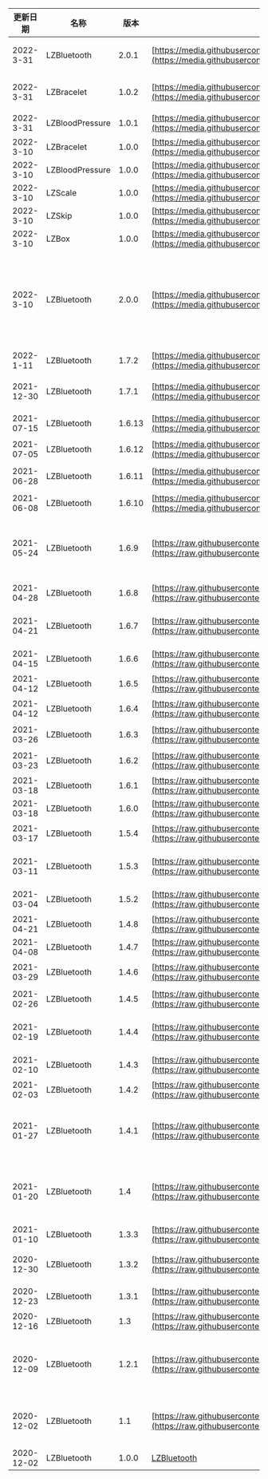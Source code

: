 

| 更新日期 | 名称 | 版本 | 下载地址 | 更新日志 |
| --- | --- | --- | --- | --- |
| 2022-3-31 | LZBluetooth | 2.0.1 | [https://media.githubusercontent.com/media/leshiguang/Framework/main/LZBluetooth/2.0.1/LZBluetooth.framework.zip](https://media.githubusercontent.com/media/leshiguang/Framework/main/LZBluetooth/2.0.1/LZBluetooth.framework.zip) | 1、新增回调deviceInfo:didReceiveMeasurementData: 方法 |
| 2022-3-31 | LZBracelet | 1.0.2 | [https://media.githubusercontent.com/media/leshiguang/Framework/main/LZBracelet/1.0.2/LZBracelet.framework.zip](https://media.githubusercontent.com/media/leshiguang/Framework/main/LZBracelet/1.0.2/LZBracelet.framework.zip) | 1、修复hr6的一些解析方法<br />2、适配新回调（部分数据）<br />deviceInfo:didReceiveMeasurementData: |
| 2022-3-31 | LZBloodPressure | 1.0.1 | [https://media.githubusercontent.com/media/leshiguang/Framework/main/LZBloodPressure/1.0.1/LZBloodPressure.framework.zip](https://media.githubusercontent.com/media/leshiguang/Framework/main/LZBloodPressure/1.0.1/LZBloodPressure.framework.zip) | 1、适配新回调<br />deviceInfo:didReceiveMeasurementData: |
| 2022-3-10 | LZBracelet | 1.0.0 | [https://media.githubusercontent.com/media/leshiguang/Framework/main/LZBracelet/1.0.0/LZBracelet.framework.zip](https://media.githubusercontent.com/media/leshiguang/Framework/main/LZBracelet/1.0.0/LZBracelet.framework.zip) | 1、支持手环&手表的库 |
| 2022-3-10 | LZBloodPressure | 1.0.0 | [https://media.githubusercontent.com/media/leshiguang/Framework/main/LZBloodPressure/1.0.0/LZBloodPressure.framework.zip](https://media.githubusercontent.com/media/leshiguang/Framework/main/LZBloodPressure/1.0.0/LZBloodPressure.framework.zip) | 1、支持血压计的库 |
| 2022-3-10 | LZScale | 1.0.0 | [https://media.githubusercontent.com/media/leshiguang/Framework/main/LZScale/1.0.0/LZScale.framework.zip](https://media.githubusercontent.com/media/leshiguang/Framework/main/LZScale/1.0.0/LZScale.framework.zip) | 1、支持秤的库 |
| 2022-3-10 | LZSkip | 1.0.0 | [https://media.githubusercontent.com/media/leshiguang/Framework/main/LZSkip/1.0.0/LZSkip.framework.zip](https://media.githubusercontent.com/media/leshiguang/Framework/main/LZSkip/1.0.0/LZSkip.framework.zip) | 1、支持跳绳的库 |
| 2022-3-10 | LZBox | 1.0.0 | [https://media.githubusercontent.com/media/leshiguang/Framework/main/LZBox/1.0.0/LZBox.framework.zip](https://media.githubusercontent.com/media/leshiguang/Framework/main/LZBox/1.0.0/LZBox.framework.zip) | 1、支持药盒的库 |
| 2022-3-10 | LZBluetooth | 2.0.0 | [https://media.githubusercontent.com/media/leshiguang/Framework/main/LZBluetooth/2.0.0/LZBluetooth.framework.zip](https://media.githubusercontent.com/media/leshiguang/Framework/main/LZBluetooth/2.0.0/LZBluetooth.framework.zip) | 1、为了使包的体积变小，将设备按照不同类型的设备拆分成了6个包，分别是: 核心包(LZBluetooth)、秤(LZScale)、血压计(LZBloodPressure)、手环&手表(LZBracelet)、跳绳(LZSkip)、药盒(LZBox)，你接入什么设备就引入哪些库<br />2、新增：initWithAppId:options 方法，增加了配置选项 |
| 2022-1-11 | LZBluetooth | 1.7.2 | [https://media.githubusercontent.com/media/leshiguang/Framework/main/LZBluetooth/1.7.2/LZBluetooth.framework.zip](https://media.githubusercontent.com/media/leshiguang/Framework/main/LZBluetooth/1.7.2/LZBluetooth.framework.zip) | 1、增加460手表相册表盘打包的方法 |
| 2021-12-30 | LZBluetooth | 1.7.1 | [https://media.githubusercontent.com/media/leshiguang/Framework/main/LZBluetooth/1.7.1/LZBluetooth.framework.zip](https://media.githubusercontent.com/media/leshiguang/Framework/main/LZBluetooth/1.7.1/LZBluetooth.framework.zip) | 1、增加跳绳与药盒的接入<br />2、增加相册表盘打包的方法<br />3、修复hr6的心率解析错误 |
| 2021-07-15 | LZBluetooth | 1.6.13 | [https://media.githubusercontent.com/media/leshiguang/Framework/main/LZBluetooth/1.6.13/LZBluetooth.framework.zip](https://media.githubusercontent.com/media/leshiguang/Framework/main/LZBluetooth/1.6.13/LZBluetooth.framework.zip) | 1、修改utcoffset 的类型 由uint8 变为uint32 |
| 2021-07-05 | LZBluetooth | 1.6.12 | [https://media.githubusercontent.com/media/leshiguang/Framework/main/LZBluetooth/1.6.12/LZBluetooth.framework.zip](https://media.githubusercontent.com/media/leshiguang/Framework/main/LZBluetooth/1.6.12/LZBluetooth.framework.zip) | 1、解决在swift环境的情况下，有可能出现device为nil的情况下导致的崩溃 |
| 2021-06-28 | LZBluetooth | 1.6.11 | [https://media.githubusercontent.com/media/leshiguang/Framework/main/LZBluetooth/1.6.11/LZBluetooth.framework.zip](https://media.githubusercontent.com/media/leshiguang/Framework/main/LZBluetooth/1.6.11/LZBluetooth.framework.zip) | 1、兼容体脂秤6 在亮屏时绑定，数据无法上传的问题 |
| 2021-06-08 | LZBluetooth | 1.6.10 | [https://media.githubusercontent.com/media/leshiguang/Framework/main/LZBluetooth/1.6.10/LZBluetooth.framework.zip](https://media.githubusercontent.com/media/leshiguang/Framework/main/LZBluetooth/1.6.10/LZBluetooth.framework.zip) | 1、解决以配对手环第一次自动连接的时候没有回调 |
| 2021-05-24 | LZBluetooth | 1.6.9 | [https://raw.githubusercontent.com/leshiguang/Framework/main/LZBluetooth/1.6.9/LZBluetooth.framework.zip](https://raw.githubusercontent.com/leshiguang/Framework/main/LZBluetooth/1.6.9/LZBluetooth.framework.zip) | 1、去掉绑定之后的持久化操作，所以这个缓存你们自己维护了，<br />2、增加扫描的参数 numberOfScan，为了解决一次搜索可能搜索不到想要的wifi的问题 |
| 2021-04-28 | LZBluetooth | 1.6.8 | [https://raw.githubusercontent.com/leshiguang/Framework/main/LZBluetooth/1.6.8/LZBluetooth.framework.zip](https://raw.githubusercontent.com/leshiguang/Framework/main/LZBluetooth/1.6.8/LZBluetooth.framework.zip) | 1、修正未注册的血压设备 体重设备deviceId的获取方式 |
| 2021-04-21 | LZBluetooth | 1.6.7 | [https://raw.githubusercontent.com/leshiguang/Framework/main/LZBluetooth/1.6.7/LZBluetooth.framework.zip](https://raw.githubusercontent.com/leshiguang/Framework/main/LZBluetooth/1.6.7/LZBluetooth.framework.zip) | 1、解决运动心率与运动卡路里的sportMode取值错误的问题<br />2、修改运动卡路里的单位，由cal 变为kcal |
| 2021-04-15 | LZBluetooth | 1.6.6 | [https://raw.githubusercontent.com/leshiguang/Framework/main/LZBluetooth/1.6.6/LZBluetooth.framework.zip](https://raw.githubusercontent.com/leshiguang/Framework/main/LZBluetooth/1.6.6/LZBluetooth.framework.zip) | 1、修改获取体脂秤model的方式，兼容一些新版的秤 |
| 2021-04-12 | LZBluetooth | 1.6.5 | [https://raw.githubusercontent.com/leshiguang/Framework/main/LZBluetooth/1.6.5/LZBluetooth.framework.zip](https://raw.githubusercontent.com/leshiguang/Framework/main/LZBluetooth/1.6.5/LZBluetooth.framework.zip) | 1、修改获取体脂秤model的方式 |
| 2021-04-12 | LZBluetooth | 1.6.4 | [https://raw.githubusercontent.com/leshiguang/Framework/main/LZBluetooth/1.6.4/LZBluetooth.framework.zip](https://raw.githubusercontent.com/leshiguang/Framework/main/LZBluetooth/1.6.4/LZBluetooth.framework.zip) | 1、缩减体重绑定的流程，如果遇到未注册的设备，sdk内部去注册该设备。 |
| 2021-03-26 | LZBluetooth | 1.6.3 | [https://raw.githubusercontent.com/leshiguang/Framework/main/LZBluetooth/1.6.3/LZBluetooth.framework.zip](https://raw.githubusercontent.com/leshiguang/Framework/main/LZBluetooth/1.6.3/LZBluetooth.framework.zip) | 1、增加 LZDeviceProtocol 的属性macAddress |
| 2021-03-23 | LZBluetooth | 1.6.2 | [https://raw.githubusercontent.com/leshiguang/Framework/main/LZBluetooth/1.6.2/LZBluetooth.framework.zip](https://raw.githubusercontent.com/leshiguang/Framework/main/LZBluetooth/1.6.2/LZBluetooth.framework.zip) | 1、修改鉴权缓存机制，鉴权成功就缓存，其他不缓存 |
| 2021-03-18 | LZBluetooth | 1.6.1 | [https://raw.githubusercontent.com/leshiguang/Framework/main/LZBluetooth/1.6.1/LZBluetooth.framework.zip](https://raw.githubusercontent.com/leshiguang/Framework/main/LZBluetooth/1.6.1/LZBluetooth.framework.zip) | 1、去掉实时心率api 将其转移至设置项 |
| 2021-03-18 | LZBluetooth | 1.6.0 | [https://raw.githubusercontent.com/leshiguang/Framework/main/LZBluetooth/1.6.0/LZBluetooth.framework.zip](https://raw.githubusercontent.com/leshiguang/Framework/main/LZBluetooth/1.6.0/LZBluetooth.framework.zip) | 1、增加实时心率api |
| 2021-03-17 | LZBluetooth | 1.5.4 | [https://raw.githubusercontent.com/leshiguang/Framework/main/LZBluetooth/1.5.4/LZBluetooth.framework.zip](https://raw.githubusercontent.com/leshiguang/Framework/main/LZBluetooth/1.5.4/LZBluetooth.framework.zip) | 1、解决蓝牙开关断开的时候没有扫描服务特征导致的无响应问题 |
| 2021-03-11 | LZBluetooth | 1.5.3 | [https://raw.githubusercontent.com/leshiguang/Framework/main/LZBluetooth/1.5.3/LZBluetooth.framework.zip](https://raw.githubusercontent.com/leshiguang/Framework/main/LZBluetooth/1.5.3/LZBluetooth.framework.zip) | 1、解决 椭圆机，篮球，足球，羽毛球，排球，乒乓球，瑜伽，健身舞，太极的运动数据解析问题 |
| 2021-03-04 | LZBluetooth | 1.5.2 | [https://raw.githubusercontent.com/leshiguang/Framework/main/LZBluetooth/1.5.2/LZBluetooth.framework.zip](https://raw.githubusercontent.com/leshiguang/Framework/main/LZBluetooth/1.5.2/LZBluetooth.framework.zip) | 1、增加支持体重与血压，<br />2、增加一个删除鉴权缓存的接口 |
| 2021-04-21 | LZBluetooth | 1.4.8 | [https://raw.githubusercontent.com/leshiguang/Framework/main/LZBluetooth/1.4.8/LZBluetooth.framework.zip](https://raw.githubusercontent.com/leshiguang/Framework/main/LZBluetooth/1.4.8/LZBluetooth.framework.zip) |  |
| 2021-04-08 | LZBluetooth | 1.4.7 | [https://raw.githubusercontent.com/leshiguang/Framework/main/LZBluetooth/1.4.7/LZBluetooth.framework.zip](https://raw.githubusercontent.com/leshiguang/Framework/main/LZBluetooth/1.4.7/LZBluetooth.framework.zip) | 1、解决鉴权首次会出现多次失败的情况 |
| 2021-03-29 | LZBluetooth | 1.4.6 | [https://raw.githubusercontent.com/leshiguang/Framework/main/LZBluetooth/1.4.6/LZBluetooth.framework.zip](https://raw.githubusercontent.com/leshiguang/Framework/main/LZBluetooth/1.4.6/LZBluetooth.framework.zip) | 1.4.x版本只有手环的代码、将1.6.x版本的手环部分修改同步到1.4.6， |
| 2021-02-26 | LZBluetooth | 1.4.5 | [https://raw.githubusercontent.com/leshiguang/Framework/main/LZBluetooth/1.4.5/LZBluetooth.framework.zip](https://raw.githubusercontent.com/leshiguang/Framework/main/LZBluetooth/1.4.5/LZBluetooth.framework.zip) | 1、解决蓝牙开关断开的时候没有扫描服务特征导致的无响应问题 |
| 2021-02-19 | LZBluetooth | 1.4.4 | [https://raw.githubusercontent.com/leshiguang/Framework/main/LZBluetooth/1.4.4/LZBluetooth.framework.zip](https://raw.githubusercontent.com/leshiguang/Framework/main/LZBluetooth/1.4.4/LZBluetooth.framework.zip) | 1、解决 椭圆机，篮球，足球，羽毛球，排球，乒乓球，瑜伽，健身舞，太极的运动数据解析问题 |
| 2021-02-10 | LZBluetooth | 1.4.3 | [https://raw.githubusercontent.com/leshiguang/Framework/main/LZBluetooth/1.4.3/LZBluetooth.framework.zip](https://raw.githubusercontent.com/leshiguang/Framework/main/LZBluetooth/1.4.3/LZBluetooth.framework.zip) | 1、解决勿扰模式下的是否允许抬手亮屏开关失效的问题 |
| 2021-02-03 | LZBluetooth | 1.4.2 | [https://raw.githubusercontent.com/leshiguang/Framework/main/LZBluetooth/1.4.2/LZBluetooth.framework.zip](https://raw.githubusercontent.com/leshiguang/Framework/main/LZBluetooth/1.4.2/LZBluetooth.framework.zip) | 1、解决设置消息提醒无效的问题 |
| 2021-01-27 | LZBluetooth | 1.4.1 | [https://raw.githubusercontent.com/leshiguang/Framework/main/LZBluetooth/1.4.1/LZBluetooth.framework.zip](https://raw.githubusercontent.com/leshiguang/Framework/main/LZBluetooth/1.4.1/LZBluetooth.framework.zip) | 1、增加一个绑定状态 <br />/// 输入随机码错误 (报这个错误是可以继续输入正确的随机码)<br />    LZBindStateInputRandomNumberError = 7 |
| 2021-01-20 | LZBluetooth | 1.4 | [https://raw.githubusercontent.com/leshiguang/Framework/main/LZBluetooth/1.4/LZBluetooth.framework.zip](https://raw.githubusercontent.com/leshiguang/Framework/main/LZBluetooth/1.4/LZBluetooth.framework.zip) | 1、解决睡眠解析问题<br />2、修改LZA5SettingEventRemindData数据结构<br />3、修改 LZSendDataCompletion的数据结构 |
| 2021-01-10 | LZBluetooth | 1.3.3 | [https://raw.githubusercontent.com/leshiguang/Framework/main/LZBluetooth/1.3.3/LZBluetooth.framework.zip](https://raw.githubusercontent.com/leshiguang/Framework/main/LZBluetooth/1.4/LZBluetooth.framework.zip) | 1、替换旧的天气接口，换成新的天气接口 |
| 2020-12-30 | LZBluetooth | 1.3.2 | [https://raw.githubusercontent.com/leshiguang/Framework/main/LZBluetooth/1.3.2/LZBluetooth.framework.zip](https://raw.githubusercontent.com/leshiguang/Framework/main/LZBluetooth/1.3.2/LZBluetooth.framework.zip) | 1、解决天气时间戳的问题<br />2、去除一个方法 confirmSuccess:macString:deviceType |
| 2020-12-23 | LZBluetooth | 1.3.1 | [https://raw.githubusercontent.com/leshiguang/Framework/main/LZBluetooth/1.3.1/LZBluetooth.framework.zip](https://raw.githubusercontent.com/leshiguang/Framework/main/LZBluetooth/1.3.1/LZBluetooth.framework.zip) | 1、添加请求天气的接口<br />2、优化设置type的命名 |
| 2020-12-16 | LZBluetooth | 1.3 | [https://raw.githubusercontent.com/leshiguang/Framework/main/LZBluetooth/1.3/LZBluetooth.framework.zip](https://raw.githubusercontent.com/leshiguang/Framework/main/LZBluetooth/1.3/LZBluetooth.framework.zip) | 1、测量数据模型与安卓对其 |
| 2020-12-09 | LZBluetooth | 1.2.1 | [https://raw.githubusercontent.com/leshiguang/Framework/main/LZBluetooth/1.2.1/LZBluetooth.framework.zip](https://raw.githubusercontent.com/leshiguang/Framework/main/LZBluetooth/1.2.1/LZBluetooth.framework.zip) | 1、优化已经处于配对过程中的设备的绑定流程<br />2、优化消息提醒，增加自定义<br />3、优化闹钟，目前只能支持一个闹钟一个闹钟的设置 |
| 2020-12-02 | LZBluetooth | 1.1 | [https://raw.githubusercontent.com/leshiguang/Framework/main/LZBluetooth/1.1/LZBluetooth.framework.zip](https://raw.githubusercontent.com/leshiguang/Framework/main/LZBluetooth/1.1/LZBluetooth.framework.zip) | 1、增加 device的属性 sn<br />2、解决闹钟设置失效的问题<br />3、增加sleep calories heartrate的数据的属性 srcData |
| 2020-12-02 | LZBluetooth | 1.0.0 | [LZBluetooth](https://raw.githubusercontent.com/leshiguang/Framework/main/LZBluetooth/1.0.0/LZBluetooth.framework.zip) | 初始版本 |


